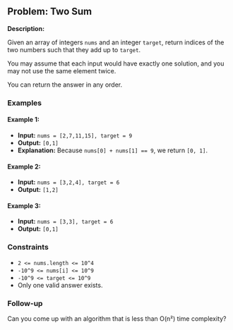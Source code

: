 ## Problem: Two Sum

**Description:**

Given an array of integers `nums` and an integer `target`, return indices of the two numbers such that they add up to `target`.

You may assume that each input would have exactly one solution, and you may not use the same element twice.

You can return the answer in any order.

### Examples

#### Example 1:

- **Input:** `nums = [2,7,11,15], target = 9`
- **Output:** `[0,1]`
- **Explanation:** Because `nums[0] + nums[1] == 9`, we return `[0, 1]`.

#### Example 2:

- **Input:** `nums = [3,2,4], target = 6`
- **Output:** `[1,2]`

#### Example 3:

- **Input:** `nums = [3,3], target = 6`
- **Output:** `[0,1]`

### Constraints

- `2 <= nums.length <= 10^4`
- `-10^9 <= nums[i] <= 10^9`
- `-10^9 <= target <= 10^9`
- Only one valid answer exists.

### Follow-up

Can you come up with an algorithm that is less than O(n²) time complexity?

